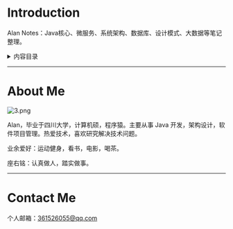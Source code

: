 # Introduction

Alan Notes：Java核心、微服务、系统架构、数据库、设计模式、大数据等笔记整理。

<details> <summary>内容目录</summary> 
<font size=3>Java核心</font>
- <font size=3>**Java核心**</font>



  - 集合

    - [ArrayList/Vector](collections/ArrayList.md)

    - [LinkedList](collections/LinkedList.md)

    - [HashMap](collections/HashMap.md)

    - [HashSet](collections/HashSet.md)

    - [LinkedHashMap](collections/LinkedHashMap.md)

      

  - 并发

    - [Java多线程使用](concurrency/Java多线程使用.md)

    - [多线程的三大核心](thread/Threadcore.md)

    - [线程池的使用](concurrency/线程池的使用.md)

    - [Callable和Future配合](concurrency/Callable和Future配合.md)

    - [Java锁的分类和使用](concurrency/Java锁的分类和使用.md)

    - [volatile关键字](concurrency/volatile关键字.md)

    - [Atomic原子类](concurrency/Atomic原子类.md)

    - [CompareAndSet](concurrency/CompareAndSet.md)

    - [synchronized关键字原理](concurrency/synchronized关键字原理.md)

    - [ThreadLocal本地局部变量](concurrency/ThreadLocal本地局部变量.md)

    - [ReentrantLock实现原理 ](concurrency/ReentrantLock实现原理.md)

      

  - JVM

    - [JVM运行时内存结构](jvm/JVM运行时内存结构.md)

    - [JVM垃圾回收机制](jvm/JVM垃圾回收机制.md)

    - [JVM常见垃圾回收器](jvm/JVM常见垃圾回收器.md)

    - [JVM类加载机制](jvm/JVM类加载机制.md)

    - [JVM类加载器和双亲委派机制](jvm/JVM类加载器和双亲委派机制.md)

    - [JVM调优总结](jvm/JVM调优总结.md)

    - [对象引用关系](jvm/对象引用关系总结.md)

    - [生产环境系统运行缓慢问题排查](jvm/生产环境系统运行缓慢问题排查.md)

    - [生产环境CPU 100%解决思路](jvm/生产环境CPU100解决思路.md)

    - [Thread Dump日志分析案例](jvm/ThreadDump日志分析案例.md)

      

  - 其他

    - [反射机制](java_others/反射机制.md)
    - [动态代理](java_others/动态代理.md)
    - [JDK动态代理原理分析](java_others/JDK动态代理原理分析.md)
    - [过滤器和拦截器](java_others/过滤器和拦截器.md)
    - [自定义注解](java_others/自定义注解.md)
    - [Java回调机制](java_others/Java回调机制.md)
    - [深拷贝与浅拷贝](java_others/深拷贝与浅拷贝.md)
    - [Java泛型](java_others/Java泛型.md)

  

- <font size=3>**分布式/微服务**</font>

  

  - SpringBoot/Spring Cloud

    - [SpringCloud系列之Eureka](springcloud/SpringCloud系列之Eureka.md)

    - [SpringCloud系列之Zuul](springcloud/SpringCloud系列之zuul.md)

    - [SpringCloud系列之Feign](springcloud/SpringCloud系列之Feign.md)

    - [SpringCloud系列之Ribbon](springcloud/SpringCloud系列之Ribbon.md)

    - [SpringCloud系列之Hystrix](springcloud/SpringCloud系列之Hystrix.md)

    - [SpringCloud系列之Actuator](springcloud/SpringCloud系列之Actuator.md)

    - [SpringCloud系列之Admin](springcloud/SpringCloud系列之Admin.md)

    - [SpringCloud系列之Sleuth和Zipkin](springcloud/SpringCloud系列之Sleuth和Zipkin.md)

    - [SpringBoot集成Netty](springboot/SpringBoot集成Netty.md)

    - [SpringBoot配置Slf4j和Logback](springboot/SpringBoot配置Slf4j和Logback.md)

      

  - 缓存/MQ/负载均衡

    - [SpringBoot整合Redis及常用工具类](cache/SpringBoot整合Redis及常用工具类.md)

    - [缓存雪崩、穿透、击穿解决方案](cache/缓存雪崩穿透击穿解决方案.md)

    - [Redis持久化方案RDB和AOF](cache/Redis持久化方案RDB和AOF.md)

    - [Redis+Token机制实现接口幂等性](cache/Redis实现接口幂等性方案.md)

    - [RabbitMQ原理和使用方法总结](mq/RabbitMQ原理和使用方法总结.md)

    - [RabbitMQ消息确认机制](mq/RabbitMQ消息确认机制.md)

    - [RabbitMQ可靠消息投递](mq/RabbitMQ可靠消息投递.md)

    - [Netty的高性能NIO模型](netty/Netty的高性能NIO模型.md)

    - [Netty零拷贝Zero-Copy机制](netty/Netty零拷贝Zero-copy机制.md)

    - [Netty检查连接断开的几种方法](netty/Netty检查连接断开的几种方法.md)

    - [Nginx反向代理集群部署](nginx/Nginx反向代理集群部署.md)

      

  - 分布式组件

    - [基于Redis的分布式限流](distributed_component/基于Redis的分布式限流.md)

    - [基于Redis的分布式锁](distributed_component/基于Redis的分布式锁.md)

    - [分布式缓存设计](distributed_component/分布式缓存设计.md)

    - [分布式 ID 生成器](distributed_component/分布式ID生成器.md)

    

- **数据库**

  

  - Mysql

    - [一次慢查询sql导致的故障排查](mysql/一次慢查询sql导致的故障排查.md)

    - [mysql和redis的数据一致性问题](mysql/mysql和redis的数据一致性问题.md)

    

- **DevOps**

  

  - Docker

    - [安装docker和docker compose](docker/安装docker和dockercompose.md)
    - [docker部署redis](docker/docker部署redis.md)
    - [docker部署rabbitmq和rabbitmq集群](docker/docker部署rabbitmq和rabbitmq集群.md)
    - [docker部署nginx配置SSL证书实现https](docker/docker部署nginx配置SSL证书实现https.md)
    - [docker部署elk日志采集系统（tcp方式）](docker/docker部署elk日志采集系统（tcp方式）.md)
    - [docker部署elk日志采集系统（kafka方式）](docker/docker部署elk日志采集系统（kafka方式）.md)
    - [docker部署nexus私有仓库](docker/docker部署nexus私有仓库.md)
    - [Idea使用docker插件部署服务到远程服务器](docker/Idea使用docker插件部署服务到远程服务器.md)

</details>

------

# About Me

![3.png](https://i.loli.net/2021/03/15/JtovsLR5caYbTgu.png)

Alan，毕业于四川大学，计算机硕，程序猿。主要从事 Java 开发，架构设计，软件项目管理。热爱技术，喜欢研究解决技术问题。

业余爱好：运动健身，看书，电影，喝茶。

座右铭：认真做人，踏实做事。



------


# Contact Me

个人邮箱：361526055@qq.com


